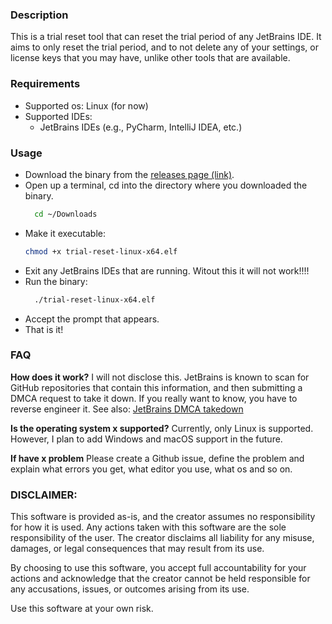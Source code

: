 ### Description
This is a trial reset tool that can reset the trial period of any JetBrains IDE. It aims to only reset the trial period,
and to not delete any of your settings, or license keys that you may have, unlike other tools that are available.

### Requirements
- Supported os: Linux (for now)
- Supported IDEs:
  - JetBrains IDEs (e.g., PyCharm, IntelliJ IDEA, etc.)

### Usage
- Download the binary from the [releases page (link)](https://github.com/aamaanaa/jetbrains-trial-reset/releases).
- Open up a terminal, cd into the directory where you downloaded the binary.
  ```bash
    cd ~/Downloads
  ```
- Make it executable:
  ```bash
  chmod +x trial-reset-linux-x64.elf
  ```
- Exit any JetBrains IDEs that are running. Witout this it will not work!!!!
- Run the binary:
  ```bash
    ./trial-reset-linux-x64.elf
    ```
- Accept the prompt that appears.
- That is it!

### FAQ
**How does it work?**
I will not disclose this. JetBrains is known to scan for GitHub repositories that contain this information,
and then submitting a DMCA request to take it down. If you really want to know, you have to reverse engineer it.
See also: [JetBrains DMCA takedown](https://github.com/github/dmca/blob/master/2022/04/2022-04-13-jetbrains.md)

**Is the operating system x supported?**
Currently, only Linux is supported. However, I plan to add Windows and macOS support in the future.
 
**If have x problem**
Please create a Github issue, define the problem and explain what errors you get, what editor you use, what os and so on.
     
### DISCLAIMER:

This software is provided as-is, and the creator assumes no responsibility for how it is used.
Any actions taken with this software are the sole responsibility of the user.
The creator disclaims all liability for any misuse, damages, or legal consequences that may result from its use.

By choosing to use this software, you accept full accountability for your actions and acknowledge that the creator
cannot be held responsible for any accusations, issues, or outcomes arising from its use.

Use this software at your own risk.
